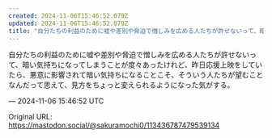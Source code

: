 ```yaml
---
created: 2024-11-06T15:46:52.079Z
updated: 2024-11-06T15:46:52.079Z
title: "自分たちの利益のために嘘や差別や脅迫で憎しみを広める人たちが許せないって、暗い気[...]"
---
```


<p>自分たちの利益のために嘘や差別や脅迫で憎しみを広める人たちが許せないって、暗い気持ちになってしまうことが度々あったけれど、昨日応援上映をしていたら、悪意に影響されて暗い気持ちになることこそ、そういう人たちが望むことなんだって思えて、見方をちょっと変えられるようになった気がする。</p>

&mdash; 2024-11-06 15:46:52 UTC

Original URL: https://mastodon.social/@sakuramochi0/113436787479539134
